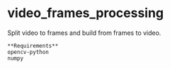 # video_frames_processing
Split video to frames and build from frames to video.

```
**Requirements**
opencv-python
numpy
```
